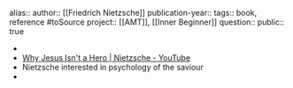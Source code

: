 alias::
author:: [[Friedrich Nietzsche]] 
publication-year::
tags:: book, reference #toSource 
project:: [[AMT]], [[Inner Beginner]] 
question::
public:: true

-
- [Why Jesus Isn't a Hero | Nietzsche - YouTube](https://www.youtube.com/watch?v=9Hrl8FHi_no)
- Nietzsche interested in psychology of the saviour
-